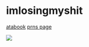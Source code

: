 # imlosingmyshit

[atabook](https://tshirtawarenessday.atabook.org/) [prns page](https://tshirtawarenessday.atabook.org/)

![](https://komarev.com/ghpvc/username=stevexgarrettyaoi&label=ppl_in_my_basement%20&color=gray)

